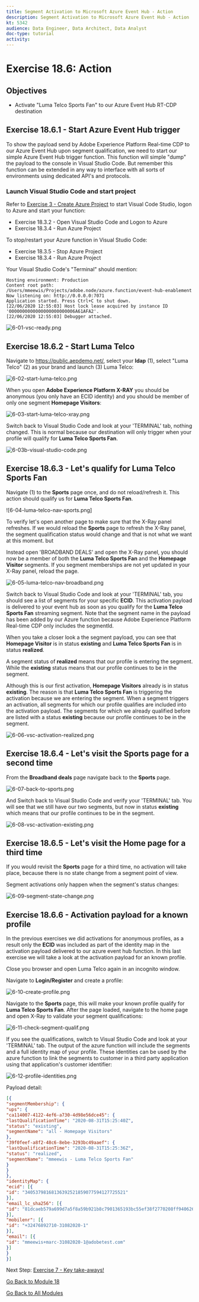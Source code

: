 ```yaml
---
title: Segment Activation to Microsoft Azure Event Hub - Action
description: Segment Activation to Microsoft Azure Event Hub - Action
kt: 5342
audience: Data Engineer, Data Architect, Data Analyst
doc-type: tutorial
activity: 
---
```


# Exercise 18.6: Action

## Objectives

- Activate "Luma Telco Sports Fan" to our Azure Event Hub RT-CDP destination 

## Exercise 18.6.1 - Start Azure Event Hub trigger

To show the payload send by Adobe Experience Platform Real-time CDP to our Azure Event Hub upon segment qualification, we need to start our simple Azure Event Hub trigger function. This function will simple "dump" the payload to the console in Visual Studio Code. But remember this function can be extended in any way to interface with all sorts of environments using dedicated API's and protocols.

### Launch Visual Studio Code and start project

Refer to [Exercise 3 - Create Azure Project](./ex3.md) to start Visual Code Studio, logon to Azure and start your function:

- Exercise 18.3.2 - Open Visual Studio Code and Logon to Azure
- Exercise 18.3.4 - Run Azure Project

To stop/restart your Azure function in Visual Studio Code:

- Exercise 18.3.5 - Stop Azure Project
- Exercise 18.3.4 - Run Azure Project

Your Visual Studio Code's "Terminal" should mention:

```code
Hosting environment: Production
Content root path: /Users/mmeewis/Projects/adobe.node/azure.function/event-hub-enablement
Now listening on: http://0.0.0.0:7071
Application started. Press Ctrl+C to shut down.
[22/06/2020 12:55:03] Host lock lease acquired by instance ID '0000000000000000000000006A61AFA2'.
[22/06/2020 12:55:03] Debugger attached.
```

![6-01-vsc-ready.png](./images/6-01-vsc-ready.png)

## Exercise 18.6.2 - Start Luma Telco

Navigate to https://public.aepdemo.net/, select your **ldap** (1), select "Luma Telco" (2) as your brand and launch (3) Luma Telco:

![6-02-start-luma-telco.png](./images/6-02-start-luma-telco.png)

When you open **Adobe Experience Platform X-RAY** you should be anonymous (you only have an ECID identity) and you should be member of only one segment **Homepage Visitors**:

![6-03-start-luma-telco-xray.png](./images/6-03-start-luma-telco-xray.png)

Switch back to Visual Studio Code and look at your 'TERMINAL' tab, nothing changed. This is normal because our destination will only trigger when your profile will qualify for **Luma Telco Sports Fan**.

![6-03b-visual-studio-code.png](./images/6-03b-visual-studio-code.png)


## Exercise 18.6.3 - Let's qualify for Luma Telco Sports Fan

Navigate (1) to the **Sports** page once, and do not reload/refresh it. This action should qualify us for **Luma Telco Sports Fan**. 

![6-04-luma-telco-nav-sports.png]

To verify let's open another page to make sure that the X-Ray panel refreshes. If we would reload the **Sports** page to refresh the X-Ray panel, the segment qualification status would change and that is not what we want at this moment.  but 

Instead open 'BROADBAND DEALS' and open the X-Ray panel, you should now be a member of both the **Luma Telco Sports Fan**  and the **Homepage Visitor** segments. If you segment memberships are not yet updated in your X-Ray panel, reload the page.  

![6-05-luma-telco-nav-broadband.png](./images/6-05-luma-telco-nav-broadband.png)

Switch back to Visual Studio Code and look at your 'TERMINAL' tab, you should see a list of segments for your specific **ECID**. This activation payload is delivered to your event hub as soon as you qualify for the **Luma Telco Sports Fan** streaming segment. Note that the segment name in the payload has been added by our Azure function because Adobe Experience Platform Real-time CDP only includes the segmentId.

When you take a closer look a the segment payload, you can see that **Homepage Visitor** is in status **existing** and **Luma Telco Sports Fan** is in status **realized**. 

A segment status of **realized** means that our profile is entering the segment. While the **existing** status means that our profile continues to be in the segment.

Although this is our first activation, **Homepage Visitors** already is in status **existing**. The reason is that **Luma Telco Sports Fan** is triggering the activation because we are entering the segment. When a segment triggers an  activation, all segments for which our profile qualifies are included into the activation payload. The segments for which we already qualified before are listed with a status **existing** because our profile continues to be in the segment.

![6-06-vsc-activation-realized.png](./images/6-06-vsc-activation-realized.png)

## Exercise 18.6.4 - Let's visit the Sports page for a second time

From the **Broadband deals** page navigate back to the **Sports** page.

![6-07-back-to-sports.png](./images/6-07-back-to-sports.png)

And Switch back to Visual Studio Code and verify your 'TERMINAL' tab. You will see that we still have our two segments, but now in status **existing** which means that our profile continues to be in the segment.

![6-08-vsc-activation-existing.png](./images/6-08-vsc-activation-existing.png)

## Exercise 18.6.5 - Let's visit the Home page for a third time

If you would revisit the **Sports** page for a third time, no activation will take place, because there is no state change from a segment point of view. 

Segment activations only happen when the segment's status changes:

![6-09-segment-state-change.png](./images/6-09-segment-state-change.png)

## Exercise 18.6.6 - Activation payload for a known profile

In the previous exercises we did activations for anonymous profiles, as a result only the **ECID** was included as part of the identity map in the activation payload delivered to our azure event hub function. In this last exercise we will take a look at the activation payload for an known profile.

Close you browser and open Luma Telco again in an incognito window.

Navigate to **Login/Register** and create a profile:

![6-10-create-profile.png](./images/6-10-create-profile.png)

Navigate to the **Sports** page, this will make your known profile qualify for **Luma Telco Sports Fan**. After the page loaded, navigate to the home page and open X-Ray to validate your segment qualifications:

![6-11-check-segment-qualif.png](./images/6-11-check-segment-qualif.png)

If you see the qualifications, switch to Visual Studio Code and look at your 'TERMINAL' tab. The output of the azure function will include the segments and a full identity map of your profile. These identities can be used by the azure function to link the segments to customer in a third party application using that application's customer identifier:

![6-12-profile-identities.png](./images/6-12-profile-identities.png)

Payload detail:

```json
[{
"segmentMembership": {
"ups": {
"ca114007-4122-4ef6-a730-4d98e56dce45": {
"lastQualificationTime": "2020-08-31T15:25:40Z",
"status": "existing",
"segmentName": "all - Homepage Visitors"
},
"39f0feef-a8f2-48c6-8ebe-3293bc49aaef": {
"lastQualificationTime": "2020-08-31T15:25:36Z",
"status": "realized",
"segmentName": "mmeewis - Luma Telco Sports Fan"
}
}
},
"identityMap": {
"ecid": [{
"id": "34053798168136392521859077594127725521"
}],
"email_lc_sha256": [{
"id": "81dcaeb579a699d7a5f8a59b921b8c7901365193bc55ef38f2770208ff940626"
}],
"mobilenr": [{
"id": "+32476892710-31082020-1"
}],
"email": [{
"id": "mmeewis+marc-31082020-1@adobetest.com"
}]
}
}]
```

Next Step: [Exercise 7 - Key take-aways!](./summary.md)

[Go Back to Module 18](./segment-activation-microsoft-azure-eventhub.md)

[Go Back to All Modules](./../../overview.md)
